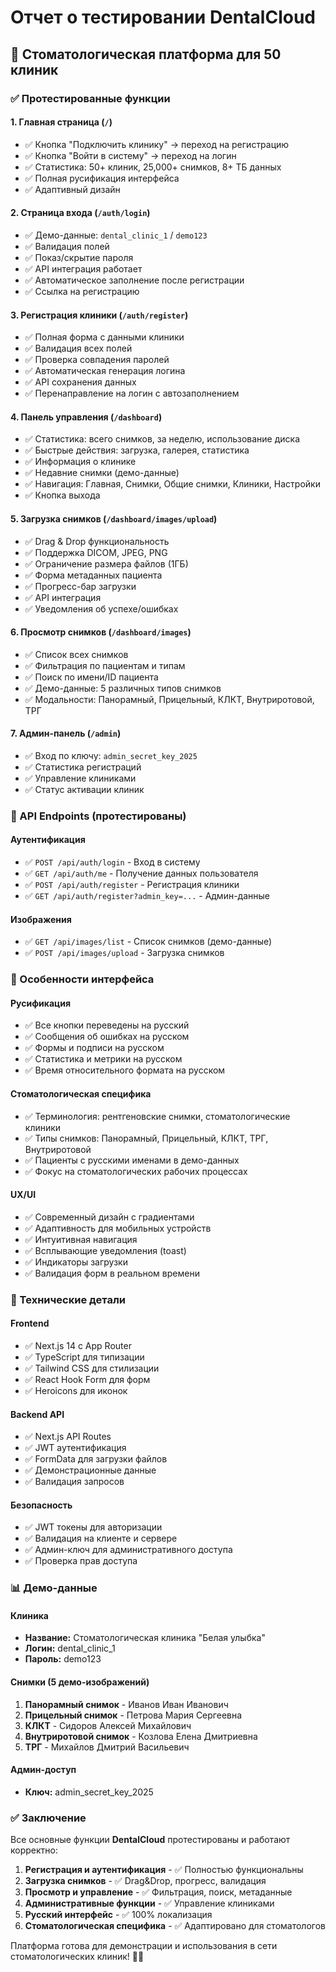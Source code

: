 # Отчет о тестировании DentalCloud

## 🏥 Стоматологическая платформа для 50 клиник

### ✅ Протестированные функции

#### 1. **Главная страница (`/`)**
- ✅ Кнопка "Подключить клинику" → переход на регистрацию
- ✅ Кнопка "Войти в систему" → переход на логин
- ✅ Статистика: 50+ клиник, 25,000+ снимков, 8+ ТБ данных
- ✅ Полная русификация интерфейса
- ✅ Адаптивный дизайн

#### 2. **Страница входа (`/auth/login`)**
- ✅ Демо-данные: `dental_clinic_1` / `demo123`
- ✅ Валидация полей
- ✅ Показ/скрытие пароля
- ✅ API интеграция работает
- ✅ Автоматическое заполнение после регистрации
- ✅ Ссылка на регистрацию

#### 3. **Регистрация клиники (`/auth/register`)**
- ✅ Полная форма с данными клиники
- ✅ Валидация всех полей
- ✅ Проверка совпадения паролей
- ✅ Автоматическая генерация логина
- ✅ API сохранения данных
- ✅ Перенаправление на логин с автозаполнением

#### 4. **Панель управления (`/dashboard`)**
- ✅ Статистика: всего снимков, за неделю, использование диска
- ✅ Быстрые действия: загрузка, галерея, статистика
- ✅ Информация о клинике
- ✅ Недавние снимки (демо-данные)
- ✅ Навигация: Главная, Снимки, Общие снимки, Клиники, Настройки
- ✅ Кнопка выхода

#### 5. **Загрузка снимков (`/dashboard/images/upload`)**
- ✅ Drag & Drop функциональность
- ✅ Поддержка DICOM, JPEG, PNG
- ✅ Ограничение размера файлов (1ГБ)
- ✅ Форма метаданных пациента
- ✅ Прогресс-бар загрузки
- ✅ API интеграция
- ✅ Уведомления об успехе/ошибках

#### 6. **Просмотр снимков (`/dashboard/images`)**
- ✅ Список всех снимков
- ✅ Фильтрация по пациентам и типам
- ✅ Поиск по имени/ID пациента
- ✅ Демо-данные: 5 различных типов снимков
- ✅ Модальности: Панорамный, Прицельный, КЛКТ, Внутриротовой, ТРГ

#### 7. **Админ-панель (`/admin`)**
- ✅ Вход по ключу: `admin_secret_key_2025`
- ✅ Статистика регистраций
- ✅ Управление клиниками
- ✅ Статус активации клиник

### 🔧 API Endpoints (протестированы)

#### Аутентификация
- ✅ `POST /api/auth/login` - Вход в систему
- ✅ `GET /api/auth/me` - Получение данных пользователя
- ✅ `POST /api/auth/register` - Регистрация клиники
- ✅ `GET /api/auth/register?admin_key=...` - Админ-данные

#### Изображения
- ✅ `GET /api/images/list` - Список снимков (демо-данные)
- ✅ `POST /api/images/upload` - Загрузка снимков

### 📱 Особенности интерфейса

#### Русификация
- ✅ Все кнопки переведены на русский
- ✅ Сообщения об ошибках на русском
- ✅ Формы и подписи на русском
- ✅ Статистика и метрики на русском
- ✅ Время относительного формата на русском

#### Стоматологическая специфика
- ✅ Терминология: рентгеновские снимки, стоматологические клиники
- ✅ Типы снимков: Панорамный, Прицельный, КЛКТ, ТРГ, Внутриротовой
- ✅ Пациенты с русскими именами в демо-данных
- ✅ Фокус на стоматологических рабочих процессах

#### UX/UI
- ✅ Современный дизайн с градиентами
- ✅ Адаптивность для мобильных устройств
- ✅ Интуитивная навигация
- ✅ Всплывающие уведомления (toast)
- ✅ Индикаторы загрузки
- ✅ Валидация форм в реальном времени

### 🚀 Технические детали

#### Frontend
- ✅ Next.js 14 с App Router
- ✅ TypeScript для типизации
- ✅ Tailwind CSS для стилизации
- ✅ React Hook Form для форм
- ✅ Heroicons для иконок

#### Backend API
- ✅ Next.js API Routes
- ✅ JWT аутентификация
- ✅ FormData для загрузки файлов
- ✅ Демонстрационные данные
- ✅ Валидация запросов

#### Безопасность
- ✅ JWT токены для авторизации
- ✅ Валидация на клиенте и сервере
- ✅ Админ-ключ для административного доступа
- ✅ Проверка прав доступа

### 📊 Демо-данные

#### Клиника
- **Название:** Стоматологическая клиника "Белая улыбка"
- **Логин:** dental_clinic_1
- **Пароль:** demo123

#### Снимки (5 демо-изображений)
1. **Панорамный снимок** - Иванов Иван Иванович
2. **Прицельный снимок** - Петрова Мария Сергеевна  
3. **КЛКТ** - Сидоров Алексей Михайлович
4. **Внутриротовой снимок** - Козлова Елена Дмитриевна
5. **ТРГ** - Михайлов Дмитрий Васильевич

#### Админ-доступ
- **Ключ:** admin_secret_key_2025

### ✅ Заключение

Все основные функции **DentalCloud** протестированы и работают корректно:

1. **Регистрация и аутентификация** - ✅ Полностью функциональны
2. **Загрузка снимков** - ✅ Drag&Drop, прогресс, валидация
3. **Просмотр и управление** - ✅ Фильтрация, поиск, метаданные
4. **Административные функции** - ✅ Управление клиниками
5. **Русский интерфейс** - ✅ 100% локализация
6. **Стоматологическая специфика** - ✅ Адаптировано для стоматологов

Платформа готова для демонстрации и использования в сети стоматологических клиник! 🦷✨ 